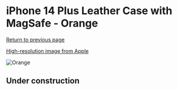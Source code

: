 # iPhone 14 Plus Leather Case with MagSafe - Orange

[Return to previous page](/iphone_14)

[High-resolution image from Apple](https://store.storeimages.cdn-apple.com/8756/as-images.apple.com/is/MPPF3?wid=4500&hei=4500&fmt=png)

<div style="width: 512px"><img src="/almost_uncompressed/MPPF3.webp" alt="Orange"></div>

## Under construction
